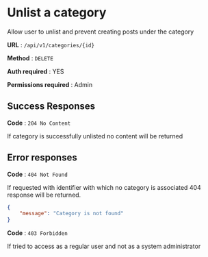 # Unlist a category

Allow user to unlist and prevent creating posts under the category

**URL** : `/api/v1/categories/{id}`

**Method** : `DELETE`

**Auth required** : YES

**Permissions required** : Admin

## Success Responses

**Code** : `204 No Content`

If category is successfully unlisted no content will be returned

## Error responses

**Code** : `404 Not Found`

If requested with identifier with which no category is associated 404 response will be returned.

```json
{
    "message": "Category is not found"
}
```

**Code** : `403 Forbidden`

If tried to access as a regular user and not as a system administrator
